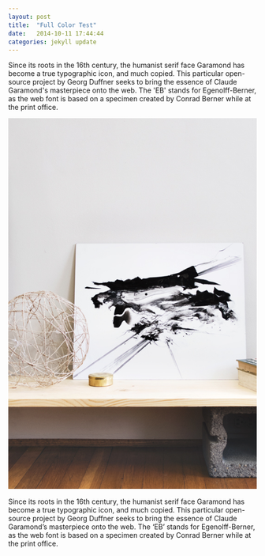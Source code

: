 ```yaml
---
layout: post
title:  "Full Color Test"
date:   2014-10-11 17:44:44
categories: jekyll update
---
```


<!-- <div style="display:block; position:absolute; width:100%; left:0; top:0; height:450px; z-index:-1; background-color:red;"></div> -->
Since its roots in the 16th century, the humanist serif face Garamond has become a true typographic icon, and much copied. This particular open-source project by Georg Duffner seeks to bring the essence of Claude Garamond's masterpiece onto the web. The 'EB' stands for Egenolff-Berner, as the web font is based on a specimen created by Conrad Berner while at the print office.

<div><img src="images/landscape.jpg"></div>

Since its roots in the 16th century, the humanist serif face Garamond has become a true typographic icon, and much copied. This particular open-source project by Georg Duffner seeks to bring the essence of Claude Garamond’s masterpiece onto the web. The ‘EB’ stands for Egenolff-Berner, as the web font is based on a specimen created by Conrad Berner while at the print office.
